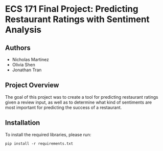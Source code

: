 # ECS 171 Final Project: Predicting Restaurant Ratings with Sentiment Analysis

## Authors
- Nicholas Martinez
- Olivia Shen
-  Jonathan Tran

## Project Overview
The goal of this project was to create a tool for predicting restaurant ratings given a review input, as well as to determine what kind of sentiments are most important for predicting the success of a restaurant.

## Installation
To install the required libraries, please run:
```
pip install -r requirements.txt
```
